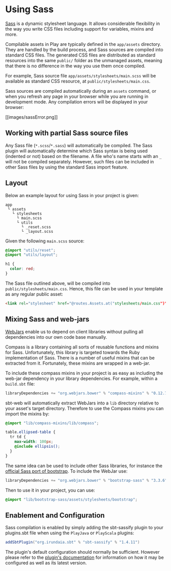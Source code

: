 <!--- Copyright (C) 2009-2017 Lightbend Inc. <https://www.lightbend.com> -->
# Using Sass

[Sass](http://sass-lang.com/) is a dynamic stylesheet language. It allows considerable flexibility in the way you write CSS files including support for variables, mixins and more.

Compilable assets in Play are typically defined in the `app/assets` directory. They are handled by the build process, and Sass sources are compiled into standard CSS files. The generated CSS files are distributed as standard resources into the same `public/` folder as the unmanaged assets, meaning that there is no difference in the way you use them once compiled.

For example, Sass source file `app/assets/stylesheets/main.scss` will be available as standard CSS resource, at `public/stylesheets/main.css`.

Sass sources are compiled automatically during an `assets` command, or when you refresh any page in your browser while you are running in development mode. Any compilation errors will be displayed in your browser:

[[images/sassError.png]]

## Working with partial Sass source files

Any Sass file (`*.scss`/`*.sass`) will automatically be compiled. The Sass plugin will automatically determine which Sass syntax is being used (indented or not) based on the filename. A file who's name starts with an `_` will not be compiled separately. However, such files can be included in other Sass files by using the standard Sass import feature.

## Layout

Below an example layout for using Sass in your project is given:

```
app
 └ assets
   └ stylesheets
     └ main.scss
     └ utils
       └ _reset.scss
       └ _layout.scss
```

Given the following `main.scss` source:

```scss
@import "utils/reset";
@import "utils/layout";

h1 {
  color: red;
}
```

The Sass file outlined above, will be compiled into `public/stylesheets/main.css`. Hence, this file can be used in your template as any regular public asset:

```html
<link rel="stylesheet" href="@routes.Assets.at("stylesheets/main.css")">
```

## Mixing Sass and web-jars

[WebJars](http://www.webjars.org) enable us to depend on client libraries without pulling all dependencies into our own code base manually.

Compass is a library containing all sorts of reusable functions and mixins for Sass. Unfortunately, this library is targeted towards the Ruby implementation of Sass. There is a number of useful mixins that can be extracted from it. Fortunately, these mixins are wrapped in a web-jar.

To include these compass mixins in your project is as easy as including the web-jar dependency in your library dependencies. For example, within a `build.sbt` file:

```scala
libraryDependencies += "org.webjars.bower" % "compass-mixins" % "0.12.7"
```

sbt-web will automatically extract WebJars into a `lib` directory relative to your asset's target directory. Therefore to use the Compass mixins you can import the mixins by:

```scss
@import "lib/compass-mixins/lib/compass";

table.ellipsed-table {
  tr td {
    max-width: 100px;
    @include ellipsis();
  }
}
```

The same idea can be used to include other Sass libraries, for instance the [official Sass port of bootstrap](https://github.com/twbs/bootstrap-sass). To include the WebJar use:

```scala
libraryDependencies += "org.webjars.bower" % "bootstrap-sass" % "3.3.6"
```

Then to use it in your project, you can use:

```scss
@import "lib/bootstrap-sass/assets/stylesheets/bootstrap";
```

## Enablement and Configuration

Sass compilation is enabled by simply adding the sbt-sassify plugin to your plugins.sbt file when using the `PlayJava` or `PlayScala` plugins:

```scala
addSbtPlugin("org.irundaia.sbt" % "sbt-sassify" % "1.4.11")
```

The plugin's default configuration should normally be sufficient. However please refer to the [plugin's documentation](https://github.com/irundaia/sbt-sassify#options) for information on how it may be configured as well as its latest version.

